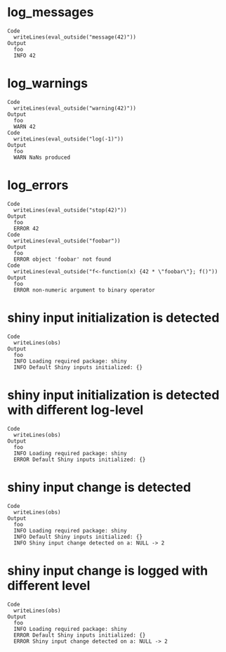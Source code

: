 # log_messages

    Code
      writeLines(eval_outside("message(42)"))
    Output
      foo
      INFO 42

# log_warnings

    Code
      writeLines(eval_outside("warning(42)"))
    Output
      foo
      WARN 42
    Code
      writeLines(eval_outside("log(-1)"))
    Output
      foo
      WARN NaNs produced

# log_errors

    Code
      writeLines(eval_outside("stop(42)"))
    Output
      foo
      ERROR 42
    Code
      writeLines(eval_outside("foobar"))
    Output
      foo
      ERROR object 'foobar' not found
    Code
      writeLines(eval_outside("f<-function(x) {42 * \"foobar\"}; f()"))
    Output
      foo
      ERROR non-numeric argument to binary operator

# shiny input initialization is detected

    Code
      writeLines(obs)
    Output
      foo
      INFO Loading required package: shiny
      INFO Default Shiny inputs initialized: {}

# shiny input initialization is detected with different log-level

    Code
      writeLines(obs)
    Output
      foo
      INFO Loading required package: shiny
      ERROR Default Shiny inputs initialized: {}

# shiny input change is detected

    Code
      writeLines(obs)
    Output
      foo
      INFO Loading required package: shiny
      INFO Default Shiny inputs initialized: {}
      INFO Shiny input change detected on a: NULL -> 2

# shiny input change is logged with different level

    Code
      writeLines(obs)
    Output
      foo
      INFO Loading required package: shiny
      ERROR Default Shiny inputs initialized: {}
      ERROR Shiny input change detected on a: NULL -> 2

